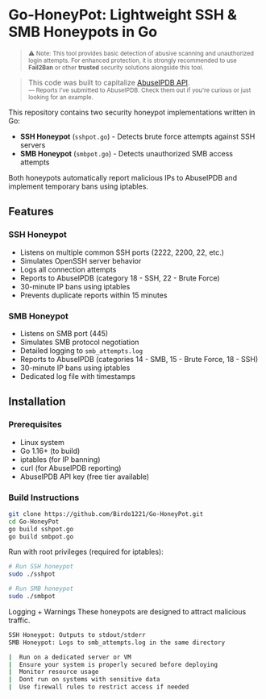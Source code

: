 # Go-HoneyPot: Lightweight SSH & SMB Honeypots in Go


> <sup> ⚠️ Note: This tool provides basic detection of abusive scanning and unauthorized login attempts. For enhanced protection, it is strongly recommended to use **Fail2Ban** or other **trusted** security solutions alongside this tool. </sup>

> This code was built to capitalize [AbuseIPDB API](https://www.abuseipdb.com/user/137416).  
> <sup> — Reports I’ve submitted to AbuseIPDB. Check them out if you're curious or just looking for an example.</sup>

This repository contains two security honeypot implementations written in Go:
- **SSH Honeypot** (`sshpot.go`) - Detects brute force attempts against SSH servers
- **SMB Honeypot** (`smbpot.go`) - Detects unauthorized SMB access attempts

Both honeypots automatically report malicious IPs to AbuseIPDB and implement temporary bans using iptables.

## Features

### SSH Honeypot
- Listens on multiple common SSH ports (2222, 2200, 22, etc.)
- Simulates OpenSSH server behavior
- Logs all connection attempts
- Reports to AbuseIPDB (category 18 - SSH, 22 - Brute Force)
- 30-minute IP bans using iptables
- Prevents duplicate reports within 15 minutes

### SMB Honeypot
- Listens on SMB port (445)
- Simulates SMB protocol negotiation
- Detailed logging to `smb_attempts.log`
- Reports to AbuseIPDB (categories 14 - SMB, 15 - Brute Force, 18 - SSH)
- 30-minute IP bans using iptables
- Dedicated log file with timestamps

## Installation

### Prerequisites
- Linux system
- Go 1.16+ (to build)
- iptables (for IP banning)
- curl (for AbuseIPDB reporting)
- AbuseIPDB API key (free tier available)

### Build Instructions
```bash
git clone https://github.com/Birdo1221/Go-HoneyPot.git
cd Go-HoneyPot
go build sshpot.go
go build smbpot.go
```

Run with root privileges (required for iptables):

```bash
# Run SSH honeypot
sudo ./sshpot

# Run SMB honeypot
sudo ./smbpot
```

Logging + Warnings
These honeypots are designed to attract malicious traffic.

```bash
SSH Honeypot: Outputs to stdout/stderr
SMB Honeypot: Logs to smb_attempts.log in the same directory

|  Run on a dedicated server or VM
|  Ensure your system is properly secured before deploying
|  Monitor resource usage
|  Dont run on systems with sensitive data
|  Use firewall rules to restrict access if needed
```
